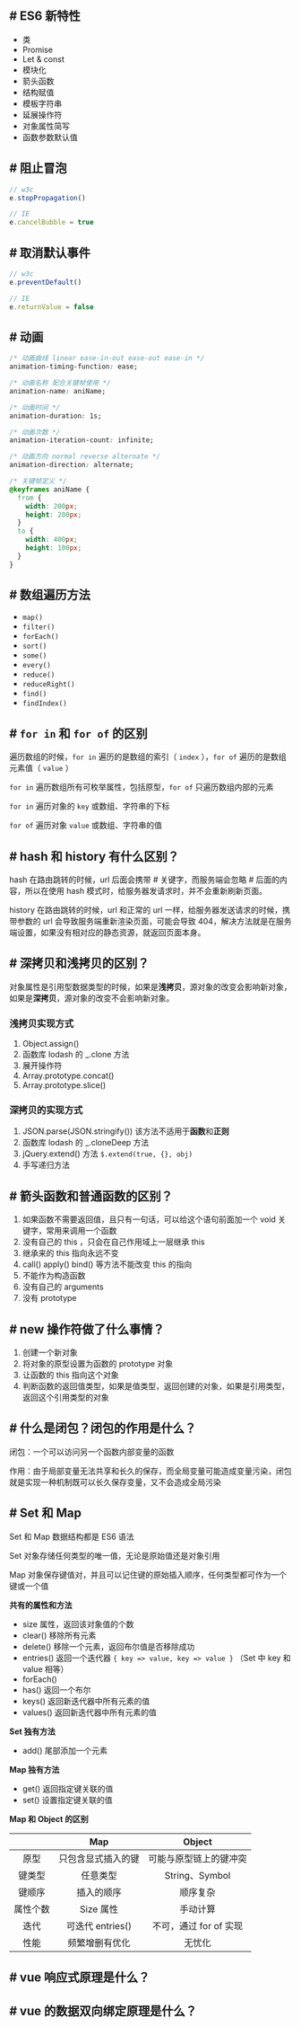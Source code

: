
## # ES6 新特性

* 类
* Promise
* Let & const
* 模块化
* 箭头函数
* 结构赋值
* 模板字符串
* 延展操作符
* 对象属性简写
* 函数参数默认值

## # 阻止冒泡

```js
// w3c
e.stopPropagation()

// IE
e.cancelBubble = true
```
## # 取消默认事件

```js
// w3c
e.preventDefault()

// IE
e.returnValue = false
```

## # 动画

```css
/* 动画曲线 linear ease-in-out ease-out ease-in */
animation-timing-function: ease;

/* 动画名称 配合关键帧使用 */
animation-name: aniName;

/* 动画时间 */
animation-duration: 1s;

/* 动画次数 */
animation-iteration-count: infinite;

/* 动画方向 normal reverse alternate */
animation-direction: alternate;

/* 关键帧定义 */
@keyframes aniName {
  from {
    width: 200px;
    height: 200px;
  }
  to {
    width: 400px;
    height: 100px;
  }
}
```

## # 数组遍历方法

* `map()`
* `filter()`
* `forEach()`
* `sort()`
* `some()`
* `every()`
* `reduce()`
* `reduceRight()`
* `find()`
* `findIndex()`

## # `for in` 和 `for of` 的区别

遍历数组的时候，`for in` 遍历的是数组的索引（ `index` ），`for of` 遍历的是数组元素值（ `value` ）

`for in` 遍历数组所有可枚举属性，包括原型，`for of` 只遍历数组内部的元素

`for in` 遍历对象的 `key` 或数组、字符串的下标

`for of` 遍历对象 `value` 或数组、字符串的值

## # hash 和 history 有什么区别？

hash 在路由跳转的时候，url 后面会携带 # 关键字，而服务端会忽略 # 后面的内容，所以在使用 hash 模式时，给服务器发请求时，并不会重新刷新页面。

history 在路由跳转的时候，url 和正常的 url 一样，给服务器发送请求的时候，携带参数的 url 会导致服务端重新渲染页面，可能会导致 404，解决方法就是在服务端设置，如果没有相对应的静态资源，就返回页面本身。

## # 深拷贝和浅拷贝的区别？

对象属性是引用型数据类型的时候，如果是**浅拷贝**，源对象的改变会影响新对象，如果是**深拷贝**，源对象的改变不会影响新对象。

### 浅拷贝实现方式

1. Object.assign()
2. 函数库 lodash 的 _.clone 方法
3. 展开操作符
4. Array.prototype.concat()
5. Array.prototype.slice()

### 深拷贝的实现方式

1. JSON.parse(JSON.stringify()) 该方法不适用于**函数**和**正则**
2. 函数库 lodash 的 _.cloneDeep 方法
3. jQuery.extend() 方法 `$.extend(true, {}, obj)`
4. 手写递归方法

## # 箭头函数和普通函数的区别？

1. 如果函数不需要返回值，且只有一句话，可以给这个语句前面加一个 void 关键字，常用来调用一个函数
2. 没有自己的 this ，只会在自己作用域上一层继承 this
3. 继承来的 this 指向永远不变
4. call() apply() bind() 等方法不能改变 this 的指向
5. 不能作为构造函数
6. 没有自己的 arguments
7. 没有 prototype

## # new 操作符做了什么事情？

1. 创建一个新对象
2. 将对象的原型设置为函数的 prototype 对象
3. 让函数的 this 指向这个对象
4. 判断函数的返回值类型，如果是值类型，返回创建的对象，如果是引用类型，返回这个引用类型的对象

## # 什么是闭包？闭包的作用是什么？

闭包：一个可以访问另一个函数内部变量的函数

作用：由于局部变量无法共享和长久的保存，而全局变量可能造成变量污染，闭包就是实现一种机制既可以长久保存变量，又不会造成全局污染

## # Set 和 Map

Set 和 Map 数据结构都是 ES6 语法

Set 对象存储任何类型的唯一值，无论是原始值还是对象引用

Map 对象保存键值对，并且可以记住键的原始插入顺序，任何类型都可作为一个键或一个值

**共有的属性和方法**

* size 属性，返回该对象值的个数
* clear() 移除所有元素
* delete() 移除一个元素，返回布尔值是否移除成功
* entries() 返回一个迭代器 `{ key => value, key => value }` （Set 中 key 和 value 相等）
* forEach()
* has() 返回一个布尔
* keys() 返回新迭代器中所有元素的值
* values() 返回新迭代器中所有元素的值

**Set 独有方法**

* add() 尾部添加一个元素

**Map 独有方法**

* get() 返回指定键关联的值
* set() 设置指定键关联的值

**Map 和 Object 的区别**

| | Map | Object |
| :--: | :--: | :--: |
| 原型 | 只包含显式插入的键 | 可能与原型链上的键冲突 |
| 键类型 | 任意类型 | String、Symbol |
| 键顺序 | 插入的顺序 | 顺序复杂 |
| 属性个数 | Size 属性 | 手动计算 |
| 迭代 | 可迭代 entries() | 不可，通过 for of 实现 |
| 性能 | 频繁增删有优化 | 无忧化 |

## # vue 响应式原理是什么？

## # vue 的数据双向绑定原理是什么？